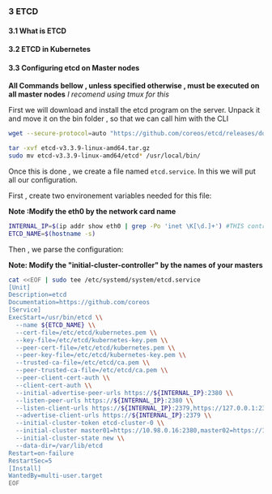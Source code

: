 ### 3 ETCD

#### 3.1 What is ETCD

#### 3.2 ETCD in Kubernetes


#### 3.3 Configuring etcd on Master nodes

**All Commands bellow , unless specified otherwise , must be executed on all master nodes**
*I recomend using tmux for this*

First we will download and install the etcd program on the server.
Unpack it and move it on the bin folder , so that we can call him with the CLI

```bash
wget --secure-protocol=auto "https://github.com/coreos/etcd/releases/download/v3.3.9/etcd-v3.3.9-linux-amd64.tar.gz"

tar -xvf etcd-v3.3.9-linux-amd64.tar.gz
sudo mv etcd-v3.3.9-linux-amd64/etcd* /usr/local/bin/

```

Once this is done , we create a file named ```etcd.service```.
In this we will put all our configuration.

First , create two environement variables needed for this file:

**Note :Modify the eth0 by the network card name**

```bash
INTERNAL_IP=$(ip addr show eth0 | grep -Po 'inet \K[\d.]+') #THIS controller's internal IP
ETCD_NAME=$(hostname -s)
```

Then , we parse the configuration:

**Note: Modify the "initial-cluster-controller" by the names of your masters**

```bash
cat <<EOF | sudo tee /etc/systemd/system/etcd.service
[Unit]
Description=etcd
Documentation=https://github.com/coreos
[Service]
ExecStart=/usr/bin/etcd \\
  --name ${ETCD_NAME} \\
  --cert-file=/etc/etcd/kubernetes.pem \\
  --key-file=/etc/etcd/kubernetes-key.pem \\
  --peer-cert-file=/etc/etcd/kubernetes.pem \\
  --peer-key-file=/etc/etcd/kubernetes-key.pem \\
  --trusted-ca-file=/etc/etcd/ca.pem \\
  --peer-trusted-ca-file=/etc/etcd/ca.pem \\
  --peer-client-cert-auth \\
  --client-cert-auth \\
  --initial-advertise-peer-urls https://${INTERNAL_IP}:2380 \\
  --listen-peer-urls https://${INTERNAL_IP}:2380 \\
  --listen-client-urls https://${INTERNAL_IP}:2379,https://127.0.0.1:2379 \\
  --advertise-client-urls https://${INTERNAL_IP}:2379 \\
  --initial-cluster-token etcd-cluster-0 \\
  --initial-cluster master01=https://10.98.0.16:2380,master02=https://10.98.0.17:2380,master03=https://10.98.0.18:2380 \\
  --initial-cluster-state new \\
  --data-dir=/var/lib/etcd
Restart=on-failure
RestartSec=5
[Install]
WantedBy=multi-user.target
EOF
```
